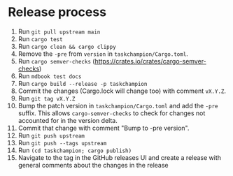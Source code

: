 # Release process

1. Run `git pull upstream main`
1. Run `cargo test`
1. Run `cargo clean && cargo clippy`
1. Remove the `-pre` from `version` in `taskchampion/Cargo.toml`.
1. Run `cargo semver-checks` (https://crates.io/crates/cargo-semver-checks)
1. Run `mdbook test docs`
1. Run `cargo build --release -p taskchampion`
1. Commit the changes (Cargo.lock will change too) with comment `vX.Y.Z`.
1. Run `git tag vX.Y.Z`
1. Bump the patch version in `taskchampion/Cargo.toml` and add the `-pre` suffix. This allows `cargo-semver-checks` to check for changes not accounted for in the version delta.
1. Commit that change with comment "Bump to -pre version".
1. Run `git push upstream`
1. Run `git push --tags upstream`
1. Run `(cd taskchampion; cargo publish)`
1. Navigate to the tag in the GitHub releases UI and create a release with general comments about the changes in the release
